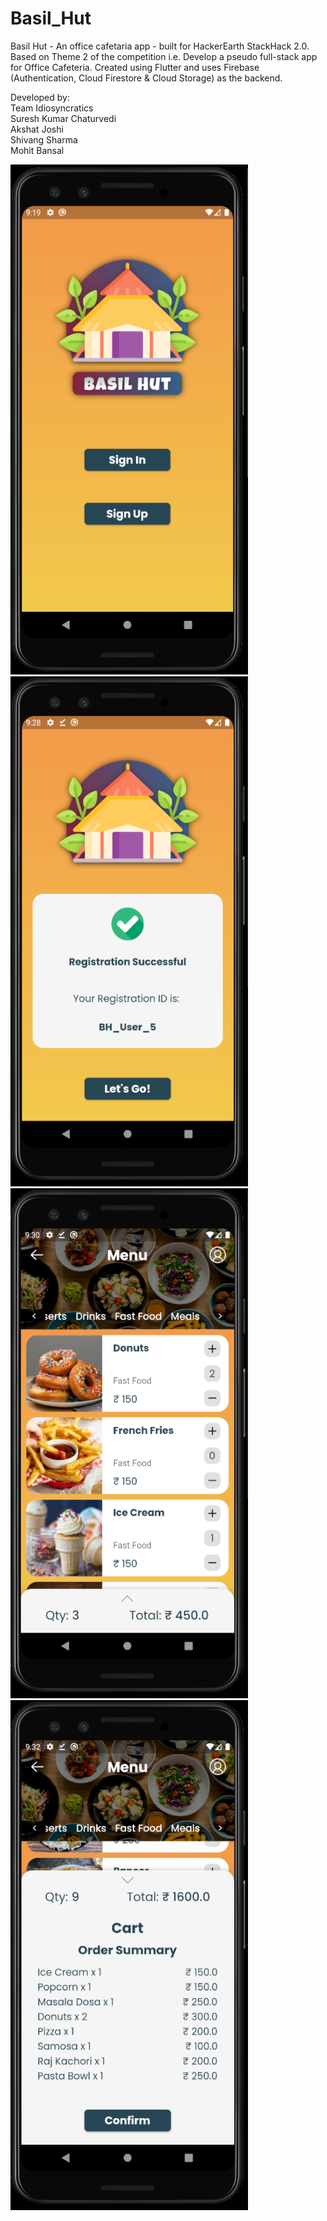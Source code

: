 # Basil_Hut
Basil Hut - An office cafetaria app - built for HackerEarth StackHack 2.0.
Based on Theme 2 of the competition i.e. Develop a pseudo full-stack app for Office Cafeteria.
Created using Flutter and uses Firebase (Authentication, Cloud Firestore & Cloud Storage) as the backend.

Developed by: <br>
Team Idiosyncratics <br>
Suresh Kumar Chaturvedi <br>
Akshat Joshi <br>
Shivang Sharma <br>
Mohit Bansal <br>

<img src="Screenshots/Basil Hut 1.png" alt="Basil Hut 1" width="380" height="816"/> &nbsp; &nbsp; <img src="Screenshots/Basil Hut 2.png" alt="Basil Hut 2" width="380" height="816"/> 
<img src="Screenshots/Basil Hut 3.png" alt="Basil Hut 3" width="380" height="816"/> &nbsp; &nbsp; <img src="Screenshots/Basil Hut 4.png" alt="Basil Hut 4" width="380" height="816"/>
